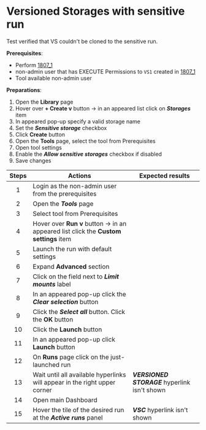# Versioned Storages with sensitive run
Test verified that VS couldn't be cloned to the sensitive run.

**Prerequisites**:
- Perform [1807_1](1807_1.md)
- non-admin user that has EXECUTE Permissions to `VS1` created in [1807_1](1807_1.md)
- Tool available non-admin user

**Preparations**:
1. Open the **Library** page
2. Hover over **+ Create v** button -> in an appeared list click on ***Storages*** item
3. In appeared pop-up specify a valid storage name
4. Set the ***Sensitive storage*** checkbox
5. Click **Create** button
6. Open the **Tools** page, select the tool from Prerequisites
7. Open tool settings
8. Enable the ***Allow sensitive storages*** checkbox if disabled
9. Save changes


| Steps | Actions | Expected results |
| :---: | --- | --- |
| 1 | Login as the non-admin user from the prerequisites | |
| 2 | Open the ***Tools*** page | |
| 3 | Select tool from Prerequisites | |
| 4 | Hover over **Run v** button -> in an appeared list click the **Custom settings** item
| 5 | Launch the run with default settings | |
| 6 | Expand **Advanced** section | |
| 7 | Click on the field next to ***Limit mounts*** label
| 8 | In an appeared pop-up click the ***Clear selection*** button
| 9 | Click the ***Select all*** button. Click the **OK** button | |
| 10 | Click the **Launch** button
| 11 | In an appeared pop-up click **Launch** button
| 12 | On **Runs** page click on the just-launched run
| 13 | Wait until all available hyperlinks will appear in the right upper corner | ***VERSIONED STORAGE*** hyperlink isn't shown |
| 14 | Open main Dashboard | |
| 15 | Hover the tile of the desired run at the ***Active runs*** panel | ***VSC*** hyperlink isn't shown |